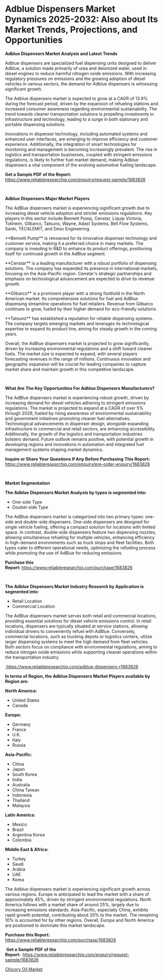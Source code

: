 <p><h1>Adblue Dispensers Market Dynamics 2025-2032: Also about Its Market Trends, Projections, and Opportunities</h1></p><p><strong>Adblue Dispensers Market Analysis and Latest Trends</strong></p>
<p><p>Adblue dispensers are specialized fuel dispensing units designed to deliver Adblue, a solution made primarily of urea and deionized water, used in diesel engines to reduce harmful nitrogen oxide emissions. With increasing regulatory pressures on emissions and the growing adoption of diesel vehicles in various sectors, the demand for Adblue dispensers is witnessing significant growth.</p><p>The Adblue dispensers market is expected to grow at a CAGR of 13.9% during the forecast period, driven by the expansion of refueling stations and increased consumer awareness regarding environmental sustainability. The trend towards cleaner transportation solutions is propelling investments in infrastructure and technology, leading to a surge in both stationary and portable dispensing solutions. </p><p>Innovations in dispenser technology, including automated systems and enhanced user interfaces, are emerging to improve efficiency and customer experience. Additionally, the integration of smart technologies for monitoring and management is becoming increasingly prevalent. The rise in logistics and transportation businesses, coupled with stringent emissions regulations, is likely to further fuel market demand, making Adblue dispensers a vital component of the evolving automotive fueling landscape.</p></p>
<p><strong>Get a Sample PDF of the Report:&nbsp;</strong> <a href="https://www.reliableresearchiq.com/enquiry/request-sample/1683826?utm_campaign=3200&utm_medium=2&utm_source=Github&utm_content=ia&utm_term=26032025&utm_id=adblue-dispensers">https://www.reliableresearchiq.com/enquiry/request-sample/1683826</a></p>
<p>&nbsp;</p>
<p><strong>Adblue Dispensers Major Market Players</strong></p>
<p><p>The AdBlue dispensers market is experiencing significant growth due to increasing diesel vehicle adoption and stricter emissions regulations. Key players in this sector include Bennett Pump, Censtar, Liquip Victoria, Tokheim, Gilbarco, Tatsuno, Wayne, Adast Systems, Bell Flow Systems, Sanki, TECALEMIT, and Deso Engineering.</p><p>**Bennett Pump** is renowned for its innovative dispenser technology and customer service, making it a preferred choice in many markets. The company is investing in R&D to enhance its product offerings, positioning itself for continued growth in the AdBlue segment.</p><p>**Censtar** is a leading manufacturer with a robust portfolio of dispensing solutions. The company has expanded its presence in international markets, focusing on the Asia-Pacific region. Censtar's strategic partnerships and emphasis on technological advancement are expected to drive its revenue growth.</p><p>**Gilbarco** is a prominent player with a strong foothold in the North American market. Its comprehensive solutions for fuel and AdBlue dispensing streamline operations for fuel retailers. Revenue from Gilbarco continues to grow, fueled by their higher demand for eco-friendly solutions.</p><p>**Tatsuno** has established a reputation for reliable dispensing systems. The company targets emerging markets and leverages its technological expertise to expand its product line, aiming for steady growth in the coming years.</p><p>Overall, the AdBlue dispensers market is projected to grow significantly, driven by increasing environmental regulations and a shift toward cleaner fuels. The market size is expected to expand, with several players forecasting revenues in the range of millions. Continuous innovation and geographic expansion will be crucial for leading companies to capture market share and maintain growth in this competitive landscape.</p></p>
<p>&nbsp;</p>
<p><strong>What Are The Key Opportunities For Adblue Dispensers Manufacturers?</strong></p>
<p><p>The AdBlue dispensers market is experiencing robust growth, driven by increasing demand for diesel vehicles adhering to stringent emissions regulations. The market is projected to expand at a CAGR of over 5% through 2028, fueled by rising awareness of environmental sustainability and government initiatives promoting cleaner fuel alternatives. Technological advancements in dispenser design, alongside expanding infrastructure in commercial and retail sectors, are enhancing accessibility. Additionally, the growth of the logistics and transportation industries bolsters demand. Future outlook remains positive, with potential growth in developing regions and innovations in automation and integrated fuel management systems shaping market dynamics.</p></p>
<p><strong>Inquire or Share Your Questions If Any Before Purchasing This Report:</strong> <a href="https://www.reliableresearchiq.com/enquiry/pre-order-enquiry/1683826?utm_campaign=3200&utm_medium=2&utm_source=Github&utm_content=ia&utm_term=26032025&utm_id=adblue-dispensers">https://www.reliableresearchiq.com/enquiry/pre-order-enquiry/1683826</a></p>
<p>&nbsp;</p>
<p><strong>Market Segmentation</strong></p>
<p><strong>The Adblue Dispensers Market Analysis by types is segmented into:</strong></p>
<p><ul><li>One-side Type</li><li>Doubel-side Type</li></ul></p>
<p><p>The AdBlue dispensers market is categorized into two primary types: one-side and double-side dispensers. One-side dispensers are designed for single vehicle fueling, offering a compact solution for locations with limited space. In contrast, double-side dispensers feature two dispensing nozzles, allowing simultaneous refueling for multiple vehicles, enhancing efficiency in high-demand environments such as truck stops and fleet facilities. Both types cater to different operational needs, optimizing the refueling process while promoting the use of AdBlue for reducing emissions.</p></p>
<p><strong>Purchase this Report:&nbsp;</strong><a href="https://www.reliableresearchiq.com/purchase/1683826?utm_campaign=3200&utm_medium=2&utm_source=Github&utm_content=ia&utm_term=26032025&utm_id=adblue-dispensers">https://www.reliableresearchiq.com/purchase/1683826</a></p>
<p>&nbsp;</p>
<p><strong>The Adblue Dispensers Market Industry Research by Application is segmented into:</strong></p>
<p><ul><li>Retail Location</li><li>Commercial Location</li></ul></p>
<p><p>The AdBlue dispensers market serves both retail and commercial locations, providing essential solutions for diesel vehicle emissions control. In retail locations, dispensers are typically situated at service stations, allowing individual drivers to conveniently refuel with AdBlue. Conversely, commercial locations, such as trucking depots or logistics centers, utilize larger dispensing systems to meet the high demand from fleet vehicles. Both sectors focus on compliance with environmental regulations, aiming to reduce nitrogen oxide emissions while supporting cleaner operations within the transportation industry.</p></p>
<p><a href="https://www.reliableresearchiq.com/adblue-dispensers-r1683826?utm_campaign=3200&utm_medium=2&utm_source=Github&utm_content=ia&utm_term=26032025&utm_id=adblue-dispensers">&nbsp;https://www.reliableresearchiq.com/adblue-dispensers-r1683826</a></p>
<p><strong>In terms of Region, the Adblue Dispensers Market Players available by Region are:</strong></p>
<p>
    <p> <strong> North America: </strong>
        <ul>
            <li>United States</li>
            <li>Canada</li>
        </ul>
        </p> 
    <p> <strong> Europe: </strong>
        <ul>
            <li>Germany</li>
            <li>France</li>
            <li>U.K.</li>
            <li>Italy</li>
            <li>Russia</li>
        </ul>
        </p> 
    <p> <strong> Asia-Pacific: </strong>
        <ul>
            <li>China</li>
            <li>Japan</li>
            <li>South Korea</li>
            <li>India</li>
            <li>Australia</li>
            <li>China Taiwan</li>
            <li>Indonesia</li>
            <li>Thailand</li>
            <li>Malaysia</li>
        </ul>
        </p> 
    <p> <strong> Latin America: </strong>
        <ul>
            <li>Mexico</li>
            <li>Brazil</li>
            <li>Argentina Korea</li>
            <li>Colombia</li>
        </ul>
        </p> 
    <p> <strong> Middle East & Africa: </strong>
        <ul>
            <li>Turkey</li>
            <li>Saudi</li>
            <li>Arabia</li>
            <li>UAE</li>
            <li>Korea</li>
        </ul>
    </p>
    </p>
<p><p>The Adblue dispensers market is experiencing significant growth across various regions. Europe is anticipated to lead the market with a share of approximately 45%, driven by stringent environmental regulations. North America follows with a market share of around 25%, largely due to increasing emissions standards. Asia-Pacific, especially China, exhibits rapid growth potential, contributing about 20% to the market. The remaining 10% is accounted for by other regions. Overall, Europe and North America are positioned to dominate this market landscape.</p></p>
<p><strong>Purchase this Report: </strong><a href="https://www.reliableresearchiq.com/purchase/1683826?utm_campaign=3200&utm_medium=2&utm_source=Github&utm_content=ia&utm_term=26032025&utm_id=adblue-dispensers">https://www.reliableresearchiq.com/purchase/1683826</a></p>
<p>&nbsp;<strong>Get a Sample PDF of the Report:&nbsp;&nbsp;</strong><a href="https://www.reliableresearchiq.com/enquiry/request-sample/1683826?utm_campaign=3200&utm_medium=2&utm_source=Github&utm_content=ia&utm_term=26032025&utm_id=adblue-dispensers">https://www.reliableresearchiq.com/enquiry/request-sample/1683826</a></p>
<p><strong></strong></p>
<p><p><a href="https://github.com/lefiobakali/Market-Research-Report-List-1/blob/main/chicory-oil-market.md?utm_campaign=3200&utm_medium=2&utm_source=Github&utm_content=ia&utm_term=26032025&utm_id=adblue-dispensers">Chicory Oil Market</a></p></p>
